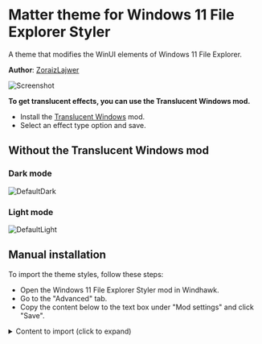 # Matter theme for Windows 11 File Explorer Styler

A theme that modifies the WinUI elements of Windows 11 File Explorer.

**Author**: [ZoraizLajwer](https://github.com/ZoraizLajwer)

![Screenshot](screenshot.png)

**To get translucent effects, you can use the Translucent Windows mod.**

- Install the [Translucent Windows](https://windhawk.net/mods/translucent-windows) mod.
- Select an effect type option and save.

## Without the Translucent Windows mod
### Dark mode
![DefaultDark](DefaultDark.png)

### Light mode
![DefaultLight](DefaultLight.png)
<!--
## Theme selection

The theme is integrated into the mod and can simply be selected from the mod's
settings:

* Open the Windows 11 File Explorer Styler mod in Windhawk.
* Go to the "Settings" tab.
* Select the theme and save the settings.

## Manual installation

The theme styles can also be imported manually. To do that, follow these steps:
-->
## Manual installation

To import the theme styles, follow these steps:

* Open the Windows 11 File Explorer Styler mod in Windhawk.
* Go to the "Advanced" tab.
* Copy the content below to the text box under "Mod settings" and click "Save".

<details>
<summary>Content to import (click to expand)</summary>

```json
{
  "explorerFrameContainerHeight": 0,
  "controlStyles[0].target": "CommandBar#FileExplorerCommandBar ",
  "controlStyles[0].styles[0]": "Background=Transparent",
  "controlStyles[1].target": "CommandBar#FileExplorerSecondaryCommandBar",
  "controlStyles[1].styles[0]": "Background=Transparent",
  "theme": "",
  "controlStyles[2].target": "Grid#TabContainerGrid > Border#LeftBottomBorderLine",
  "controlStyles[2].styles[0]": "Visibility=Collapsed",
  "controlStyles[3].styles[0]": "Visibility=Collapsed",
  "controlStyles[3].target": "Grid#TabContainerGrid > Border#RightBottomBorderLine",
  "controlStyles[4].target": "TabViewItem",
  "controlStyles[4].styles[0]": "Margin=0,0,4,0",
  "controlStyles[5].target": "TabViewItem > Grid#LayoutRoot",
  "controlStyles[5].styles[0]": "CornerRadius=5",
  "controlStyles[5].styles[1]": "Margin=2,4,0,4",
  "controlStyles[5].styles[2]": "Height=29",
  "controlStyles[6].target": "TabViewItem > Grid#LayoutRoot > Canvas",
  "controlStyles[6].styles[0]": "Visibility=Collapsed",
  "controlStyles[7].target": "TabViewItem > Grid#LayoutRoot > Grid#TabContainer",
  "controlStyles[7].styles[0]": "Background = Transparent ",
  "controlStyles[8].target": "TabViewItem > Grid#LayoutRoot@CommonStates",
  "controlStyles[8].styles[0]": "Background@Selected:= $accentColor2",
  "controlStyles[8].styles[1]": "Background@PointerOverSelected:= $accentColor",
  "controlStyles[8].styles[2]": "Background@PointerOver:= $accentColor2",
  "controlStyles[8].styles[3]": "Background@Normal=$accentColor",
  "controlStyles[8].styles[4]": "Background@PressedSelected:=$accentColor2",
  "controlStyles[9].target": "Grid#TabContainerGrid > Border > Button#AddButton",
  "controlStyles[10].target": "Grid#CommandBarControlRootGrid",
  "controlStyles[10].styles[0]": "Background=Transparent ",
  "controlStyles[11].target": "Grid#NavigationBarControlGrid",
  "controlStyles[11].styles[0]": "Background=Transparent ",
  "controlStyles[12].target": "Grid#PART_LayoutRoot",
  "controlStyles[12].styles[0]": "Background :=<SolidColorBrush Color=\"{ThemeResource SystemAccentColorLight1}\" Opacity=\"0.4\" />",
  "styleConstants[0]": "accentColor=<SolidColorBrush Color=\"{ThemeResource SystemAccentColorLight1}\" />",
  "controlStyles[13].target": "FileExplorerExtensions.CommandBarControl",
  "controlStyles[14].target": "AutoSuggestBox#FileExplorerSearchBox > Grid#LayoutRoot > TextBox > Grid@CommonStates > Border#BorderElement",
  "controlStyles[14].styles[0]": "Background :=<SolidColorBrush Color=\"{ThemeResource SystemAccentColorLight1}\" Opacity=\"0.4\" />",
  "controlStyles[14].styles[1]": "CornerRadius = 6",
  "controlStyles[12].styles[1]": "CornerRadius = 6",
  "controlStyles[10].styles[1]": "BorderThickness = 0",
  "styleConstants[1]": "accentColor2=<SolidColorBrush Color=\"{ThemeResource SystemAccentColorLight1}\" Opacity=\"0.5\" />",
  "controlStyles[14].styles[2]": "BorderThickness = 0",
  "controlStyles[12].styles[2]": "BorderThickness = 0",
  "controlStyles[13].styles[0]": "Margin = 0,-5,0,0",
  "controlStyles[15].target": "Microsoft.UI.Xaml.Controls.AppBarButton[ToolTipService.ToolTip = Cut]",
  "controlStyles[15].styles[0]": "Visibility  = 1",
  "controlStyles[16].target": "Microsoft.UI.Xaml.Controls.AppBarButton[ToolTipService.ToolTip = Copy]",
  "controlStyles[16].styles[0]": "Visibility  = 1",
  "controlStyles[17].target": "Microsoft.UI.Xaml.Controls.AppBarButton[ToolTipService.ToolTip = Paste]",
  "controlStyles[17].styles[0]": "Visibility  = 1",
  "controlStyles[18].target": "Microsoft.UI.Xaml.Controls.AppBarButton[ToolTipService.ToolTip = Rename]",
  "controlStyles[18].styles[0]": "Visibility  = 1",
  "controlStyles[19].target": "Microsoft.UI.Xaml.Controls.AppBarButton[ToolTipService.ToolTip = Share]",
  "controlStyles[19].styles[0]": "Visibility  = 1",
  "controlStyles[20].target": "Microsoft.UI.Xaml.Controls.AppBarSeparator",
  "controlStyles[20].styles[0]": "Visibility  = 1",
  "controlStyles[21].target": "Microsoft.UI.Xaml.Controls.Border#ScrollDecreaseButtonContainer",
  "controlStyles[21].styles[0]": "Margin = 0,0,0,3",
  "controlStyles[22].target": "Microsoft.UI.Xaml.Controls.Border#ScrollIncreaseButtonContainer",
  "controlStyles[22].styles[0]": "Margin = 0,0,0,3",
  "resourceVariables[0].variableKey": "",
  "resourceVariables[0].value": "",
  "controlStyles[23].target": "Microsoft.UI.Xaml.Controls.AppBarButton#refreshButton",
  "controlStyles[23].styles[0]": "Visibility  =1",
  "controlStyles[24].target": "Microsoft.UI.Xaml.Controls.AppBarButton#upButton",
  "controlStyles[24].styles[0]": "Visibility  =1",
  "controlStyles[25].styles[0]": "Visibility  =1",
  "controlStyles[26].styles[0]": "Visibility  =1",
  "controlStyles[25].target": "Microsoft.UI.Xaml.Controls.AppBarButton#forwardButton",
  "controlStyles[26].target": "Microsoft.UI.Xaml.Controls.AppBarButton#backButton",
  "controlStyles[9].styles[0]": "Visibility  = 0",
  "controlStyles[7].styles[1]": "BorderThickness = 0",
  "controlStyles[8].styles[5]": "Background@Pressed := $accentColor2",
  "controlStyles[27].target": "Microsoft.UI.Xaml.Controls.AppBarButton[ToolTipService.ToolTip = Create a new item in the current location.]",
  "controlStyles[27].styles[0]": "Visibility  = 1",
  "controlStyles[9].styles[1]": "Margin = 0,0,0,3",
  "controlStyles[1].styles[1]": "Visibility = 1",
  "controlStyles[0].styles[1]": "HorizontalAlignment  = 1"
}
```
</details>
